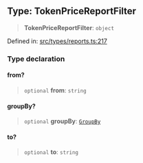 
## Type: TokenPriceReportFilter

> **TokenPriceReportFilter**: `object`

Defined in: [src/types/reports.ts:217](https://github.com/centrifuge/sdk/blob/06481dd97d36d4bab50ba6896f271ad18817fe4b/src/types/reports.ts#L217)

### Type declaration

#### from?

> `optional` **from**: `string`

#### groupBy?

> `optional` **groupBy**: [`GroupBy`](#type-groupby)

#### to?

> `optional` **to**: `string`
